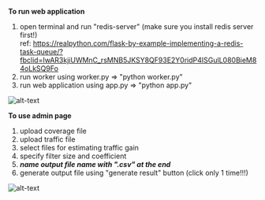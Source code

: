 <b>To run web application</b>

1) open terminal and run "redis-server" (make sure you install redis server first!)<br>
ref: https://realpython.com/flask-by-example-implementing-a-redis-task-queue/?fbclid=IwAR3kjiUWMnC_rsMNB5JKSY8QF93E2Y0ridP4ISGulL080BieM84oLkSQ9Fo
2) run worker using worker.py => "python worker.py"
3) run web application using app.py => "python app.py"

![alt-text](https://github.com/witchapong/newsiteLocationSuggest/blob/master/127.0.0.1_5000-Trafficestimationbycoordinates.jpeg)

<b>To use admin page</b>

1) upload coverage file
2) upload traffic file
3) select files for estimating traffic gain
4) specify filter size and coefficient
5) ***name output file name with ".csv" at the end***
6) generate output file using "generate result" button (click only 1 time!!!)

![alt-text](https://github.com/witchapong/newsiteLocationSuggest/blob/master/127.0.0.1_5000-Admin.jpeg)
